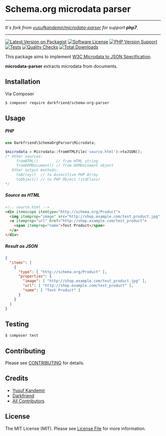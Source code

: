 # Schema.org microdata parser

* * *

*It`s fork from [yusufkandemir/microdata-parser](https://github.com/yusufkandemir/microdata-parser) for support **php7**.*

* * *

[![Latest Version on Packagist][ico-version]][link-packagist]
[![Software License][ico-license]](LICENSE.md)
[![PHP Version Support][ico-version]]([link-version])
[![Tests][ico-tests]][link-tests]
[![Quality Checks][ico-code-quality]][link-code-quality]
[![Total Downloads][ico-downloads]][link-downloads]

This package aims to implement [W3C Microdata to JSON Specification](https://www.w3.org/TR/microdata/#json).

**microdata-parser** extracts microdata from documents.

## Installation

Via Composer

``` bash
$ composer require darkfriend/schema-org-parser
```

## Usage

##### PHP
```php
use Darkfriend\SchemaOrgParser\Microdata;

$microdata = Microdata::fromHTMLFile('source.html')->toJSON();
/* Other sources:
     fromHTML()        // from HTML string
     fromDOMDocument() // from DOMDocument object
   Other output methods:
     toArray()  // to Associtive PHP Array
     toObject() // to PHP Object (stdClass)
*/
```

##### Source as HTML
```html
<!-- source.html -->
<div itemscope itemtype="http://schema.org/Product">
  <img itemprop="image" src="http://shop.example.com/test_product.jpg" />
  <a itemprop="url" href="http://shop.example.com/test_product">
    <span itemprop="name">Test Product</span>
  </a>
</div>
```
##### Result as JSON
```json
{
  "items": [
    {
      "type": [ "http://schema.org/Product" ],
      "properties": {
        "image": [ "http://shop.example.com/test_product.jpg" ],
        "url": [ "http://shop.example.com/test_product" ],
        "name": [ "Test Product" ]
      }
    }
  ]
}
```

## Testing

``` bash
$ composer test
```

## Contributing

Please see [CONTRIBUTING](.github/CONTRIBUTING.md) for details.

## Credits

- [Yusuf Kandemir](https://github.com/yusufkandemir)
- [Darkfriend][link-author]
- [All Contributors][link-contributors]

## License

The MIT License (MIT). Please see [License File](LICENSE.md) for more information.

[ico-version]: https://img.shields.io/packagist/v/darkfriend/schema-org-parser.svg?style=flat-square
[ico-license]: https://img.shields.io/badge/license-MIT-brightgreen.svg?style=flat-square
[ico-version]: https://img.shields.io/packagist/php-v/darkfriend/schema-org-parser?style=flat-square
[ico-tests]: https://img.shields.io/github/workflow/status/darkfriend/schema-org-parser/run-tests?style=flat-square&label=tests
[ico-code-quality]: https://img.shields.io/github/workflow/status/darkfriend/schema-org-parser/analyze-quality?style=flat-square&label=quality
[ico-downloads]: https://img.shields.io/packagist/dt/darkfriend/schema-org-parser.svg?style=flat-square

[link-packagist]: https://packagist.org/packages/darkfriend/schema-org-parser
[link-version]: https://packagist.org/packages/darkfriend/schema-org-parser
[link-tests]: https://github.com/darkfriend/schema-org-parser/actions/workflows/run-tests.yml
[link-code-quality]: https://github.com/darkfriend/schema-org-parser/actions/workflows/analyze-quality.yml
[link-downloads]: https://packagist.org/packages/darkfriend/schema-org-parser
[link-author]: https://github.com/darkfriend
[link-contributors]: ../../contributors
